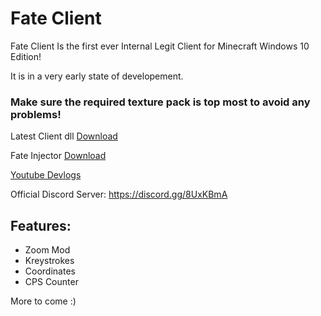 # Fate Client
Fate Client Is the first ever Internal Legit Client for Minecraft Windows 10 Edition!

It is in a very early state of developement.


### Make sure the required texture pack is top most to avoid any problems!

Latest Client dll [Download](https://github.com/fligger/FateClient/releases/latest/Fate.Client.dll)

Fate Injector [Download](https://github.com/fligger/FateInjector/)

[Youtube Devlogs](https://www.youtube.com/playlist?list=PLVRYtYhvPXj5J6IwIFAAFO8CrpgmsLFki)


Official Discord Server: https://discord.gg/8UxKBmA



## Features:
- Zoom Mod
- Kreystrokes
- Coordinates
- CPS Counter

More to come :)
